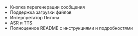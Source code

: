 * Кнопка перегенерации сообщения
* Поддержка загрузки файлов
* Интерпретатор Питона
* ASR и TTS
* Полноценное README с инструкциями и подробностями
